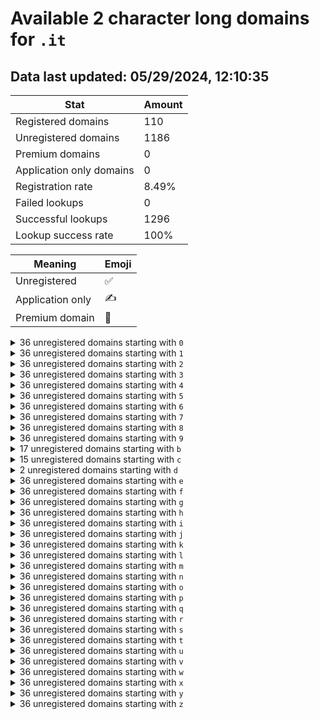 # Available 2 character long domains for `.it`

## Data last updated: 05/29/2024, 12:10:35

|Stat|Amount|
|--|--|
|Registered domains|110|
|Unregistered domains|1186|
|Premium domains|0|
|Application only domains|0|
|Registration rate|8.49%|
|Failed lookups|0|
|Successful lookups|1296|
|Lookup success rate|100%|


|Meaning|Emoji|
|--|--|
|Unregistered|:white_check_mark:|
|Application only|:writing_hand:|
|Premium domain|:gem:|

<details>
<summary>36 unregistered domains starting with <bold><code>0</code></bold></summary>

|Type|Domain|
|--|--|
|:white_check_mark:|`00.it`|
|:white_check_mark:|`01.it`|
|:white_check_mark:|`02.it`|
|:white_check_mark:|`03.it`|
|:white_check_mark:|`04.it`|
|:white_check_mark:|`05.it`|
|:white_check_mark:|`06.it`|
|:white_check_mark:|`07.it`|
|:white_check_mark:|`08.it`|
|:white_check_mark:|`09.it`|
|:white_check_mark:|`0a.it`|
|:white_check_mark:|`0b.it`|
|:white_check_mark:|`0c.it`|
|:white_check_mark:|`0d.it`|
|:white_check_mark:|`0e.it`|
|:white_check_mark:|`0f.it`|
|:white_check_mark:|`0g.it`|
|:white_check_mark:|`0h.it`|
|:white_check_mark:|`0i.it`|
|:white_check_mark:|`0j.it`|
|:white_check_mark:|`0k.it`|
|:white_check_mark:|`0l.it`|
|:white_check_mark:|`0m.it`|
|:white_check_mark:|`0n.it`|
|:white_check_mark:|`0o.it`|
|:white_check_mark:|`0p.it`|
|:white_check_mark:|`0q.it`|
|:white_check_mark:|`0r.it`|
|:white_check_mark:|`0s.it`|
|:white_check_mark:|`0t.it`|
|:white_check_mark:|`0u.it`|
|:white_check_mark:|`0v.it`|
|:white_check_mark:|`0w.it`|
|:white_check_mark:|`0x.it`|
|:white_check_mark:|`0y.it`|
|:white_check_mark:|`0z.it`|
</details>
<details>
<summary>36 unregistered domains starting with <bold><code>1</code></bold></summary>

|Type|Domain|
|--|--|
|:white_check_mark:|`10.it`|
|:white_check_mark:|`11.it`|
|:white_check_mark:|`12.it`|
|:white_check_mark:|`13.it`|
|:white_check_mark:|`14.it`|
|:white_check_mark:|`15.it`|
|:white_check_mark:|`16.it`|
|:white_check_mark:|`17.it`|
|:white_check_mark:|`18.it`|
|:white_check_mark:|`19.it`|
|:white_check_mark:|`1a.it`|
|:white_check_mark:|`1b.it`|
|:white_check_mark:|`1c.it`|
|:white_check_mark:|`1d.it`|
|:white_check_mark:|`1e.it`|
|:white_check_mark:|`1f.it`|
|:white_check_mark:|`1g.it`|
|:white_check_mark:|`1h.it`|
|:white_check_mark:|`1i.it`|
|:white_check_mark:|`1j.it`|
|:white_check_mark:|`1k.it`|
|:white_check_mark:|`1l.it`|
|:white_check_mark:|`1m.it`|
|:white_check_mark:|`1n.it`|
|:white_check_mark:|`1o.it`|
|:white_check_mark:|`1p.it`|
|:white_check_mark:|`1q.it`|
|:white_check_mark:|`1r.it`|
|:white_check_mark:|`1s.it`|
|:white_check_mark:|`1t.it`|
|:white_check_mark:|`1u.it`|
|:white_check_mark:|`1v.it`|
|:white_check_mark:|`1w.it`|
|:white_check_mark:|`1x.it`|
|:white_check_mark:|`1y.it`|
|:white_check_mark:|`1z.it`|
</details>
<details>
<summary>36 unregistered domains starting with <bold><code>2</code></bold></summary>

|Type|Domain|
|--|--|
|:white_check_mark:|`20.it`|
|:white_check_mark:|`21.it`|
|:white_check_mark:|`22.it`|
|:white_check_mark:|`23.it`|
|:white_check_mark:|`24.it`|
|:white_check_mark:|`25.it`|
|:white_check_mark:|`26.it`|
|:white_check_mark:|`27.it`|
|:white_check_mark:|`28.it`|
|:white_check_mark:|`29.it`|
|:white_check_mark:|`2a.it`|
|:white_check_mark:|`2b.it`|
|:white_check_mark:|`2c.it`|
|:white_check_mark:|`2d.it`|
|:white_check_mark:|`2e.it`|
|:white_check_mark:|`2f.it`|
|:white_check_mark:|`2g.it`|
|:white_check_mark:|`2h.it`|
|:white_check_mark:|`2i.it`|
|:white_check_mark:|`2j.it`|
|:white_check_mark:|`2k.it`|
|:white_check_mark:|`2l.it`|
|:white_check_mark:|`2m.it`|
|:white_check_mark:|`2n.it`|
|:white_check_mark:|`2o.it`|
|:white_check_mark:|`2p.it`|
|:white_check_mark:|`2q.it`|
|:white_check_mark:|`2r.it`|
|:white_check_mark:|`2s.it`|
|:white_check_mark:|`2t.it`|
|:white_check_mark:|`2u.it`|
|:white_check_mark:|`2v.it`|
|:white_check_mark:|`2w.it`|
|:white_check_mark:|`2x.it`|
|:white_check_mark:|`2y.it`|
|:white_check_mark:|`2z.it`|
</details>
<details>
<summary>36 unregistered domains starting with <bold><code>3</code></bold></summary>

|Type|Domain|
|--|--|
|:white_check_mark:|`30.it`|
|:white_check_mark:|`31.it`|
|:white_check_mark:|`32.it`|
|:white_check_mark:|`33.it`|
|:white_check_mark:|`34.it`|
|:white_check_mark:|`35.it`|
|:white_check_mark:|`36.it`|
|:white_check_mark:|`37.it`|
|:white_check_mark:|`38.it`|
|:white_check_mark:|`39.it`|
|:white_check_mark:|`3a.it`|
|:white_check_mark:|`3b.it`|
|:white_check_mark:|`3c.it`|
|:white_check_mark:|`3d.it`|
|:white_check_mark:|`3e.it`|
|:white_check_mark:|`3f.it`|
|:white_check_mark:|`3g.it`|
|:white_check_mark:|`3h.it`|
|:white_check_mark:|`3i.it`|
|:white_check_mark:|`3j.it`|
|:white_check_mark:|`3k.it`|
|:white_check_mark:|`3l.it`|
|:white_check_mark:|`3m.it`|
|:white_check_mark:|`3n.it`|
|:white_check_mark:|`3o.it`|
|:white_check_mark:|`3p.it`|
|:white_check_mark:|`3q.it`|
|:white_check_mark:|`3r.it`|
|:white_check_mark:|`3s.it`|
|:white_check_mark:|`3t.it`|
|:white_check_mark:|`3u.it`|
|:white_check_mark:|`3v.it`|
|:white_check_mark:|`3w.it`|
|:white_check_mark:|`3x.it`|
|:white_check_mark:|`3y.it`|
|:white_check_mark:|`3z.it`|
</details>
<details>
<summary>36 unregistered domains starting with <bold><code>4</code></bold></summary>

|Type|Domain|
|--|--|
|:white_check_mark:|`40.it`|
|:white_check_mark:|`41.it`|
|:white_check_mark:|`42.it`|
|:white_check_mark:|`43.it`|
|:white_check_mark:|`44.it`|
|:white_check_mark:|`45.it`|
|:white_check_mark:|`46.it`|
|:white_check_mark:|`47.it`|
|:white_check_mark:|`48.it`|
|:white_check_mark:|`49.it`|
|:white_check_mark:|`4a.it`|
|:white_check_mark:|`4b.it`|
|:white_check_mark:|`4c.it`|
|:white_check_mark:|`4d.it`|
|:white_check_mark:|`4e.it`|
|:white_check_mark:|`4f.it`|
|:white_check_mark:|`4g.it`|
|:white_check_mark:|`4h.it`|
|:white_check_mark:|`4i.it`|
|:white_check_mark:|`4j.it`|
|:white_check_mark:|`4k.it`|
|:white_check_mark:|`4l.it`|
|:white_check_mark:|`4m.it`|
|:white_check_mark:|`4n.it`|
|:white_check_mark:|`4o.it`|
|:white_check_mark:|`4p.it`|
|:white_check_mark:|`4q.it`|
|:white_check_mark:|`4r.it`|
|:white_check_mark:|`4s.it`|
|:white_check_mark:|`4t.it`|
|:white_check_mark:|`4u.it`|
|:white_check_mark:|`4v.it`|
|:white_check_mark:|`4w.it`|
|:white_check_mark:|`4x.it`|
|:white_check_mark:|`4y.it`|
|:white_check_mark:|`4z.it`|
</details>
<details>
<summary>36 unregistered domains starting with <bold><code>5</code></bold></summary>

|Type|Domain|
|--|--|
|:white_check_mark:|`50.it`|
|:white_check_mark:|`51.it`|
|:white_check_mark:|`52.it`|
|:white_check_mark:|`53.it`|
|:white_check_mark:|`54.it`|
|:white_check_mark:|`55.it`|
|:white_check_mark:|`56.it`|
|:white_check_mark:|`57.it`|
|:white_check_mark:|`58.it`|
|:white_check_mark:|`59.it`|
|:white_check_mark:|`5a.it`|
|:white_check_mark:|`5b.it`|
|:white_check_mark:|`5c.it`|
|:white_check_mark:|`5d.it`|
|:white_check_mark:|`5e.it`|
|:white_check_mark:|`5f.it`|
|:white_check_mark:|`5g.it`|
|:white_check_mark:|`5h.it`|
|:white_check_mark:|`5i.it`|
|:white_check_mark:|`5j.it`|
|:white_check_mark:|`5k.it`|
|:white_check_mark:|`5l.it`|
|:white_check_mark:|`5m.it`|
|:white_check_mark:|`5n.it`|
|:white_check_mark:|`5o.it`|
|:white_check_mark:|`5p.it`|
|:white_check_mark:|`5q.it`|
|:white_check_mark:|`5r.it`|
|:white_check_mark:|`5s.it`|
|:white_check_mark:|`5t.it`|
|:white_check_mark:|`5u.it`|
|:white_check_mark:|`5v.it`|
|:white_check_mark:|`5w.it`|
|:white_check_mark:|`5x.it`|
|:white_check_mark:|`5y.it`|
|:white_check_mark:|`5z.it`|
</details>
<details>
<summary>36 unregistered domains starting with <bold><code>6</code></bold></summary>

|Type|Domain|
|--|--|
|:white_check_mark:|`60.it`|
|:white_check_mark:|`61.it`|
|:white_check_mark:|`62.it`|
|:white_check_mark:|`63.it`|
|:white_check_mark:|`64.it`|
|:white_check_mark:|`65.it`|
|:white_check_mark:|`66.it`|
|:white_check_mark:|`67.it`|
|:white_check_mark:|`68.it`|
|:white_check_mark:|`69.it`|
|:white_check_mark:|`6a.it`|
|:white_check_mark:|`6b.it`|
|:white_check_mark:|`6c.it`|
|:white_check_mark:|`6d.it`|
|:white_check_mark:|`6e.it`|
|:white_check_mark:|`6f.it`|
|:white_check_mark:|`6g.it`|
|:white_check_mark:|`6h.it`|
|:white_check_mark:|`6i.it`|
|:white_check_mark:|`6j.it`|
|:white_check_mark:|`6k.it`|
|:white_check_mark:|`6l.it`|
|:white_check_mark:|`6m.it`|
|:white_check_mark:|`6n.it`|
|:white_check_mark:|`6o.it`|
|:white_check_mark:|`6p.it`|
|:white_check_mark:|`6q.it`|
|:white_check_mark:|`6r.it`|
|:white_check_mark:|`6s.it`|
|:white_check_mark:|`6t.it`|
|:white_check_mark:|`6u.it`|
|:white_check_mark:|`6v.it`|
|:white_check_mark:|`6w.it`|
|:white_check_mark:|`6x.it`|
|:white_check_mark:|`6y.it`|
|:white_check_mark:|`6z.it`|
</details>
<details>
<summary>36 unregistered domains starting with <bold><code>7</code></bold></summary>

|Type|Domain|
|--|--|
|:white_check_mark:|`70.it`|
|:white_check_mark:|`71.it`|
|:white_check_mark:|`72.it`|
|:white_check_mark:|`73.it`|
|:white_check_mark:|`74.it`|
|:white_check_mark:|`75.it`|
|:white_check_mark:|`76.it`|
|:white_check_mark:|`77.it`|
|:white_check_mark:|`78.it`|
|:white_check_mark:|`79.it`|
|:white_check_mark:|`7a.it`|
|:white_check_mark:|`7b.it`|
|:white_check_mark:|`7c.it`|
|:white_check_mark:|`7d.it`|
|:white_check_mark:|`7e.it`|
|:white_check_mark:|`7f.it`|
|:white_check_mark:|`7g.it`|
|:white_check_mark:|`7h.it`|
|:white_check_mark:|`7i.it`|
|:white_check_mark:|`7j.it`|
|:white_check_mark:|`7k.it`|
|:white_check_mark:|`7l.it`|
|:white_check_mark:|`7m.it`|
|:white_check_mark:|`7n.it`|
|:white_check_mark:|`7o.it`|
|:white_check_mark:|`7p.it`|
|:white_check_mark:|`7q.it`|
|:white_check_mark:|`7r.it`|
|:white_check_mark:|`7s.it`|
|:white_check_mark:|`7t.it`|
|:white_check_mark:|`7u.it`|
|:white_check_mark:|`7v.it`|
|:white_check_mark:|`7w.it`|
|:white_check_mark:|`7x.it`|
|:white_check_mark:|`7y.it`|
|:white_check_mark:|`7z.it`|
</details>
<details>
<summary>36 unregistered domains starting with <bold><code>8</code></bold></summary>

|Type|Domain|
|--|--|
|:white_check_mark:|`80.it`|
|:white_check_mark:|`81.it`|
|:white_check_mark:|`82.it`|
|:white_check_mark:|`83.it`|
|:white_check_mark:|`84.it`|
|:white_check_mark:|`85.it`|
|:white_check_mark:|`86.it`|
|:white_check_mark:|`87.it`|
|:white_check_mark:|`88.it`|
|:white_check_mark:|`89.it`|
|:white_check_mark:|`8a.it`|
|:white_check_mark:|`8b.it`|
|:white_check_mark:|`8c.it`|
|:white_check_mark:|`8d.it`|
|:white_check_mark:|`8e.it`|
|:white_check_mark:|`8f.it`|
|:white_check_mark:|`8g.it`|
|:white_check_mark:|`8h.it`|
|:white_check_mark:|`8i.it`|
|:white_check_mark:|`8j.it`|
|:white_check_mark:|`8k.it`|
|:white_check_mark:|`8l.it`|
|:white_check_mark:|`8m.it`|
|:white_check_mark:|`8n.it`|
|:white_check_mark:|`8o.it`|
|:white_check_mark:|`8p.it`|
|:white_check_mark:|`8q.it`|
|:white_check_mark:|`8r.it`|
|:white_check_mark:|`8s.it`|
|:white_check_mark:|`8t.it`|
|:white_check_mark:|`8u.it`|
|:white_check_mark:|`8v.it`|
|:white_check_mark:|`8w.it`|
|:white_check_mark:|`8x.it`|
|:white_check_mark:|`8y.it`|
|:white_check_mark:|`8z.it`|
</details>
<details>
<summary>36 unregistered domains starting with <bold><code>9</code></bold></summary>

|Type|Domain|
|--|--|
|:white_check_mark:|`90.it`|
|:white_check_mark:|`91.it`|
|:white_check_mark:|`92.it`|
|:white_check_mark:|`93.it`|
|:white_check_mark:|`94.it`|
|:white_check_mark:|`95.it`|
|:white_check_mark:|`96.it`|
|:white_check_mark:|`97.it`|
|:white_check_mark:|`98.it`|
|:white_check_mark:|`99.it`|
|:white_check_mark:|`9a.it`|
|:white_check_mark:|`9b.it`|
|:white_check_mark:|`9c.it`|
|:white_check_mark:|`9d.it`|
|:white_check_mark:|`9e.it`|
|:white_check_mark:|`9f.it`|
|:white_check_mark:|`9g.it`|
|:white_check_mark:|`9h.it`|
|:white_check_mark:|`9i.it`|
|:white_check_mark:|`9j.it`|
|:white_check_mark:|`9k.it`|
|:white_check_mark:|`9l.it`|
|:white_check_mark:|`9m.it`|
|:white_check_mark:|`9n.it`|
|:white_check_mark:|`9o.it`|
|:white_check_mark:|`9p.it`|
|:white_check_mark:|`9q.it`|
|:white_check_mark:|`9r.it`|
|:white_check_mark:|`9s.it`|
|:white_check_mark:|`9t.it`|
|:white_check_mark:|`9u.it`|
|:white_check_mark:|`9v.it`|
|:white_check_mark:|`9w.it`|
|:white_check_mark:|`9x.it`|
|:white_check_mark:|`9y.it`|
|:white_check_mark:|`9z.it`|
</details>
<details>
<summary>17 unregistered domains starting with <bold><code>b</code></bold></summary>

|Type|Domain|
|--|--|
|:white_check_mark:|`b0.it`|
|:white_check_mark:|`b1.it`|
|:white_check_mark:|`b2.it`|
|:white_check_mark:|`b3.it`|
|:white_check_mark:|`b4.it`|
|:white_check_mark:|`b5.it`|
|:white_check_mark:|`b6.it`|
|:white_check_mark:|`b7.it`|
|:white_check_mark:|`b8.it`|
|:white_check_mark:|`b9.it`|
|:white_check_mark:|`bt.it`|
|:white_check_mark:|`bu.it`|
|:white_check_mark:|`bv.it`|
|:white_check_mark:|`bw.it`|
|:white_check_mark:|`bx.it`|
|:white_check_mark:|`by.it`|
|:white_check_mark:|`bz.it`|
</details>
<details>
<summary>15 unregistered domains starting with <bold><code>c</code></bold></summary>

|Type|Domain|
|--|--|
|:white_check_mark:|`ca.it`|
|:white_check_mark:|`cb.it`|
|:white_check_mark:|`cc.it`|
|:white_check_mark:|`cd.it`|
|:white_check_mark:|`ce.it`|
|:white_check_mark:|`cf.it`|
|:white_check_mark:|`cg.it`|
|:white_check_mark:|`ch.it`|
|:white_check_mark:|`ci.it`|
|:white_check_mark:|`cj.it`|
|:white_check_mark:|`ck.it`|
|:white_check_mark:|`cl.it`|
|:white_check_mark:|`cm.it`|
|:white_check_mark:|`cn.it`|
|:white_check_mark:|`co.it`|
</details>
<details>
<summary>2 unregistered domains starting with <bold><code>d</code></bold></summary>

|Type|Domain|
|--|--|
|:white_check_mark:|`d8.it`|
|:white_check_mark:|`d9.it`|
</details>
<details>
<summary>36 unregistered domains starting with <bold><code>e</code></bold></summary>

|Type|Domain|
|--|--|
|:white_check_mark:|`e0.it`|
|:white_check_mark:|`e1.it`|
|:white_check_mark:|`e2.it`|
|:white_check_mark:|`e3.it`|
|:white_check_mark:|`e4.it`|
|:white_check_mark:|`e5.it`|
|:white_check_mark:|`e6.it`|
|:white_check_mark:|`e7.it`|
|:white_check_mark:|`e8.it`|
|:white_check_mark:|`e9.it`|
|:white_check_mark:|`ea.it`|
|:white_check_mark:|`eb.it`|
|:white_check_mark:|`ec.it`|
|:white_check_mark:|`ed.it`|
|:white_check_mark:|`ee.it`|
|:white_check_mark:|`ef.it`|
|:white_check_mark:|`eg.it`|
|:white_check_mark:|`eh.it`|
|:white_check_mark:|`ei.it`|
|:white_check_mark:|`ej.it`|
|:white_check_mark:|`ek.it`|
|:white_check_mark:|`el.it`|
|:white_check_mark:|`em.it`|
|:white_check_mark:|`en.it`|
|:white_check_mark:|`eo.it`|
|:white_check_mark:|`ep.it`|
|:white_check_mark:|`eq.it`|
|:white_check_mark:|`er.it`|
|:white_check_mark:|`es.it`|
|:white_check_mark:|`et.it`|
|:white_check_mark:|`eu.it`|
|:white_check_mark:|`ev.it`|
|:white_check_mark:|`ew.it`|
|:white_check_mark:|`ex.it`|
|:white_check_mark:|`ey.it`|
|:white_check_mark:|`ez.it`|
</details>
<details>
<summary>36 unregistered domains starting with <bold><code>f</code></bold></summary>

|Type|Domain|
|--|--|
|:white_check_mark:|`f0.it`|
|:white_check_mark:|`f1.it`|
|:white_check_mark:|`f2.it`|
|:white_check_mark:|`f3.it`|
|:white_check_mark:|`f4.it`|
|:white_check_mark:|`f5.it`|
|:white_check_mark:|`f6.it`|
|:white_check_mark:|`f7.it`|
|:white_check_mark:|`f8.it`|
|:white_check_mark:|`f9.it`|
|:white_check_mark:|`fa.it`|
|:white_check_mark:|`fb.it`|
|:white_check_mark:|`fc.it`|
|:white_check_mark:|`fd.it`|
|:white_check_mark:|`fe.it`|
|:white_check_mark:|`ff.it`|
|:white_check_mark:|`fg.it`|
|:white_check_mark:|`fh.it`|
|:white_check_mark:|`fi.it`|
|:white_check_mark:|`fj.it`|
|:white_check_mark:|`fk.it`|
|:white_check_mark:|`fl.it`|
|:white_check_mark:|`fm.it`|
|:white_check_mark:|`fn.it`|
|:white_check_mark:|`fo.it`|
|:white_check_mark:|`fp.it`|
|:white_check_mark:|`fq.it`|
|:white_check_mark:|`fr.it`|
|:white_check_mark:|`fs.it`|
|:white_check_mark:|`ft.it`|
|:white_check_mark:|`fu.it`|
|:white_check_mark:|`fv.it`|
|:white_check_mark:|`fw.it`|
|:white_check_mark:|`fx.it`|
|:white_check_mark:|`fy.it`|
|:white_check_mark:|`fz.it`|
</details>
<details>
<summary>36 unregistered domains starting with <bold><code>g</code></bold></summary>

|Type|Domain|
|--|--|
|:white_check_mark:|`g0.it`|
|:white_check_mark:|`g1.it`|
|:white_check_mark:|`g2.it`|
|:white_check_mark:|`g3.it`|
|:white_check_mark:|`g4.it`|
|:white_check_mark:|`g5.it`|
|:white_check_mark:|`g6.it`|
|:white_check_mark:|`g7.it`|
|:white_check_mark:|`g8.it`|
|:white_check_mark:|`g9.it`|
|:white_check_mark:|`ga.it`|
|:white_check_mark:|`gb.it`|
|:white_check_mark:|`gc.it`|
|:white_check_mark:|`gd.it`|
|:white_check_mark:|`ge.it`|
|:white_check_mark:|`gf.it`|
|:white_check_mark:|`gg.it`|
|:white_check_mark:|`gh.it`|
|:white_check_mark:|`gi.it`|
|:white_check_mark:|`gj.it`|
|:white_check_mark:|`gk.it`|
|:white_check_mark:|`gl.it`|
|:white_check_mark:|`gm.it`|
|:white_check_mark:|`gn.it`|
|:white_check_mark:|`go.it`|
|:white_check_mark:|`gp.it`|
|:white_check_mark:|`gq.it`|
|:white_check_mark:|`gr.it`|
|:white_check_mark:|`gs.it`|
|:white_check_mark:|`gt.it`|
|:white_check_mark:|`gu.it`|
|:white_check_mark:|`gv.it`|
|:white_check_mark:|`gw.it`|
|:white_check_mark:|`gx.it`|
|:white_check_mark:|`gy.it`|
|:white_check_mark:|`gz.it`|
</details>
<details>
<summary>36 unregistered domains starting with <bold><code>h</code></bold></summary>

|Type|Domain|
|--|--|
|:white_check_mark:|`h0.it`|
|:white_check_mark:|`h1.it`|
|:white_check_mark:|`h2.it`|
|:white_check_mark:|`h3.it`|
|:white_check_mark:|`h4.it`|
|:white_check_mark:|`h5.it`|
|:white_check_mark:|`h6.it`|
|:white_check_mark:|`h7.it`|
|:white_check_mark:|`h8.it`|
|:white_check_mark:|`h9.it`|
|:white_check_mark:|`ha.it`|
|:white_check_mark:|`hb.it`|
|:white_check_mark:|`hc.it`|
|:white_check_mark:|`hd.it`|
|:white_check_mark:|`he.it`|
|:white_check_mark:|`hf.it`|
|:white_check_mark:|`hg.it`|
|:white_check_mark:|`hh.it`|
|:white_check_mark:|`hi.it`|
|:white_check_mark:|`hj.it`|
|:white_check_mark:|`hk.it`|
|:white_check_mark:|`hl.it`|
|:white_check_mark:|`hm.it`|
|:white_check_mark:|`hn.it`|
|:white_check_mark:|`ho.it`|
|:white_check_mark:|`hp.it`|
|:white_check_mark:|`hq.it`|
|:white_check_mark:|`hr.it`|
|:white_check_mark:|`hs.it`|
|:white_check_mark:|`ht.it`|
|:white_check_mark:|`hu.it`|
|:white_check_mark:|`hv.it`|
|:white_check_mark:|`hw.it`|
|:white_check_mark:|`hx.it`|
|:white_check_mark:|`hy.it`|
|:white_check_mark:|`hz.it`|
</details>
<details>
<summary>36 unregistered domains starting with <bold><code>i</code></bold></summary>

|Type|Domain|
|--|--|
|:white_check_mark:|`i0.it`|
|:white_check_mark:|`i1.it`|
|:white_check_mark:|`i2.it`|
|:white_check_mark:|`i3.it`|
|:white_check_mark:|`i4.it`|
|:white_check_mark:|`i5.it`|
|:white_check_mark:|`i6.it`|
|:white_check_mark:|`i7.it`|
|:white_check_mark:|`i8.it`|
|:white_check_mark:|`i9.it`|
|:white_check_mark:|`ia.it`|
|:white_check_mark:|`ib.it`|
|:white_check_mark:|`ic.it`|
|:white_check_mark:|`id.it`|
|:white_check_mark:|`ie.it`|
|:white_check_mark:|`if.it`|
|:white_check_mark:|`ig.it`|
|:white_check_mark:|`ih.it`|
|:white_check_mark:|`ii.it`|
|:white_check_mark:|`ij.it`|
|:white_check_mark:|`ik.it`|
|:white_check_mark:|`il.it`|
|:white_check_mark:|`im.it`|
|:white_check_mark:|`in.it`|
|:white_check_mark:|`io.it`|
|:white_check_mark:|`ip.it`|
|:white_check_mark:|`iq.it`|
|:white_check_mark:|`ir.it`|
|:white_check_mark:|`is.it`|
|:white_check_mark:|`it.it`|
|:white_check_mark:|`iu.it`|
|:white_check_mark:|`iv.it`|
|:white_check_mark:|`iw.it`|
|:white_check_mark:|`ix.it`|
|:white_check_mark:|`iy.it`|
|:white_check_mark:|`iz.it`|
</details>
<details>
<summary>36 unregistered domains starting with <bold><code>j</code></bold></summary>

|Type|Domain|
|--|--|
|:white_check_mark:|`j0.it`|
|:white_check_mark:|`j1.it`|
|:white_check_mark:|`j2.it`|
|:white_check_mark:|`j3.it`|
|:white_check_mark:|`j4.it`|
|:white_check_mark:|`j5.it`|
|:white_check_mark:|`j6.it`|
|:white_check_mark:|`j7.it`|
|:white_check_mark:|`j8.it`|
|:white_check_mark:|`j9.it`|
|:white_check_mark:|`ja.it`|
|:white_check_mark:|`jb.it`|
|:white_check_mark:|`jc.it`|
|:white_check_mark:|`jd.it`|
|:white_check_mark:|`je.it`|
|:white_check_mark:|`jf.it`|
|:white_check_mark:|`jg.it`|
|:white_check_mark:|`jh.it`|
|:white_check_mark:|`ji.it`|
|:white_check_mark:|`jj.it`|
|:white_check_mark:|`jk.it`|
|:white_check_mark:|`jl.it`|
|:white_check_mark:|`jm.it`|
|:white_check_mark:|`jn.it`|
|:white_check_mark:|`jo.it`|
|:white_check_mark:|`jp.it`|
|:white_check_mark:|`jq.it`|
|:white_check_mark:|`jr.it`|
|:white_check_mark:|`js.it`|
|:white_check_mark:|`jt.it`|
|:white_check_mark:|`ju.it`|
|:white_check_mark:|`jv.it`|
|:white_check_mark:|`jw.it`|
|:white_check_mark:|`jx.it`|
|:white_check_mark:|`jy.it`|
|:white_check_mark:|`jz.it`|
</details>
<details>
<summary>36 unregistered domains starting with <bold><code>k</code></bold></summary>

|Type|Domain|
|--|--|
|:white_check_mark:|`k0.it`|
|:white_check_mark:|`k1.it`|
|:white_check_mark:|`k2.it`|
|:white_check_mark:|`k3.it`|
|:white_check_mark:|`k4.it`|
|:white_check_mark:|`k5.it`|
|:white_check_mark:|`k6.it`|
|:white_check_mark:|`k7.it`|
|:white_check_mark:|`k8.it`|
|:white_check_mark:|`k9.it`|
|:white_check_mark:|`ka.it`|
|:white_check_mark:|`kb.it`|
|:white_check_mark:|`kc.it`|
|:white_check_mark:|`kd.it`|
|:white_check_mark:|`ke.it`|
|:white_check_mark:|`kf.it`|
|:white_check_mark:|`kg.it`|
|:white_check_mark:|`kh.it`|
|:white_check_mark:|`ki.it`|
|:white_check_mark:|`kj.it`|
|:white_check_mark:|`kk.it`|
|:white_check_mark:|`kl.it`|
|:white_check_mark:|`km.it`|
|:white_check_mark:|`kn.it`|
|:white_check_mark:|`ko.it`|
|:white_check_mark:|`kp.it`|
|:white_check_mark:|`kq.it`|
|:white_check_mark:|`kr.it`|
|:white_check_mark:|`ks.it`|
|:white_check_mark:|`kt.it`|
|:white_check_mark:|`ku.it`|
|:white_check_mark:|`kv.it`|
|:white_check_mark:|`kw.it`|
|:white_check_mark:|`kx.it`|
|:white_check_mark:|`ky.it`|
|:white_check_mark:|`kz.it`|
</details>
<details>
<summary>36 unregistered domains starting with <bold><code>l</code></bold></summary>

|Type|Domain|
|--|--|
|:white_check_mark:|`l0.it`|
|:white_check_mark:|`l1.it`|
|:white_check_mark:|`l2.it`|
|:white_check_mark:|`l3.it`|
|:white_check_mark:|`l4.it`|
|:white_check_mark:|`l5.it`|
|:white_check_mark:|`l6.it`|
|:white_check_mark:|`l7.it`|
|:white_check_mark:|`l8.it`|
|:white_check_mark:|`l9.it`|
|:white_check_mark:|`la.it`|
|:white_check_mark:|`lb.it`|
|:white_check_mark:|`lc.it`|
|:white_check_mark:|`ld.it`|
|:white_check_mark:|`le.it`|
|:white_check_mark:|`lf.it`|
|:white_check_mark:|`lg.it`|
|:white_check_mark:|`lh.it`|
|:white_check_mark:|`li.it`|
|:white_check_mark:|`lj.it`|
|:white_check_mark:|`lk.it`|
|:white_check_mark:|`ll.it`|
|:white_check_mark:|`lm.it`|
|:white_check_mark:|`ln.it`|
|:white_check_mark:|`lo.it`|
|:white_check_mark:|`lp.it`|
|:white_check_mark:|`lq.it`|
|:white_check_mark:|`lr.it`|
|:white_check_mark:|`ls.it`|
|:white_check_mark:|`lt.it`|
|:white_check_mark:|`lu.it`|
|:white_check_mark:|`lv.it`|
|:white_check_mark:|`lw.it`|
|:white_check_mark:|`lx.it`|
|:white_check_mark:|`ly.it`|
|:white_check_mark:|`lz.it`|
</details>
<details>
<summary>36 unregistered domains starting with <bold><code>m</code></bold></summary>

|Type|Domain|
|--|--|
|:white_check_mark:|`m0.it`|
|:white_check_mark:|`m1.it`|
|:white_check_mark:|`m2.it`|
|:white_check_mark:|`m3.it`|
|:white_check_mark:|`m4.it`|
|:white_check_mark:|`m5.it`|
|:white_check_mark:|`m6.it`|
|:white_check_mark:|`m7.it`|
|:white_check_mark:|`m8.it`|
|:white_check_mark:|`m9.it`|
|:white_check_mark:|`ma.it`|
|:white_check_mark:|`mb.it`|
|:white_check_mark:|`mc.it`|
|:white_check_mark:|`md.it`|
|:white_check_mark:|`me.it`|
|:white_check_mark:|`mf.it`|
|:white_check_mark:|`mg.it`|
|:white_check_mark:|`mh.it`|
|:white_check_mark:|`mi.it`|
|:white_check_mark:|`mj.it`|
|:white_check_mark:|`mk.it`|
|:white_check_mark:|`ml.it`|
|:white_check_mark:|`mm.it`|
|:white_check_mark:|`mn.it`|
|:white_check_mark:|`mo.it`|
|:white_check_mark:|`mp.it`|
|:white_check_mark:|`mq.it`|
|:white_check_mark:|`mr.it`|
|:white_check_mark:|`ms.it`|
|:white_check_mark:|`mt.it`|
|:white_check_mark:|`mu.it`|
|:white_check_mark:|`mv.it`|
|:white_check_mark:|`mw.it`|
|:white_check_mark:|`mx.it`|
|:white_check_mark:|`my.it`|
|:white_check_mark:|`mz.it`|
</details>
<details>
<summary>36 unregistered domains starting with <bold><code>n</code></bold></summary>

|Type|Domain|
|--|--|
|:white_check_mark:|`n0.it`|
|:white_check_mark:|`n1.it`|
|:white_check_mark:|`n2.it`|
|:white_check_mark:|`n3.it`|
|:white_check_mark:|`n4.it`|
|:white_check_mark:|`n5.it`|
|:white_check_mark:|`n6.it`|
|:white_check_mark:|`n7.it`|
|:white_check_mark:|`n8.it`|
|:white_check_mark:|`n9.it`|
|:white_check_mark:|`na.it`|
|:white_check_mark:|`nb.it`|
|:white_check_mark:|`nc.it`|
|:white_check_mark:|`nd.it`|
|:white_check_mark:|`ne.it`|
|:white_check_mark:|`nf.it`|
|:white_check_mark:|`ng.it`|
|:white_check_mark:|`nh.it`|
|:white_check_mark:|`ni.it`|
|:white_check_mark:|`nj.it`|
|:white_check_mark:|`nk.it`|
|:white_check_mark:|`nl.it`|
|:white_check_mark:|`nm.it`|
|:white_check_mark:|`nn.it`|
|:white_check_mark:|`no.it`|
|:white_check_mark:|`np.it`|
|:white_check_mark:|`nq.it`|
|:white_check_mark:|`nr.it`|
|:white_check_mark:|`ns.it`|
|:white_check_mark:|`nt.it`|
|:white_check_mark:|`nu.it`|
|:white_check_mark:|`nv.it`|
|:white_check_mark:|`nw.it`|
|:white_check_mark:|`nx.it`|
|:white_check_mark:|`ny.it`|
|:white_check_mark:|`nz.it`|
</details>
<details>
<summary>36 unregistered domains starting with <bold><code>o</code></bold></summary>

|Type|Domain|
|--|--|
|:white_check_mark:|`o0.it`|
|:white_check_mark:|`o1.it`|
|:white_check_mark:|`o2.it`|
|:white_check_mark:|`o3.it`|
|:white_check_mark:|`o4.it`|
|:white_check_mark:|`o5.it`|
|:white_check_mark:|`o6.it`|
|:white_check_mark:|`o7.it`|
|:white_check_mark:|`o8.it`|
|:white_check_mark:|`o9.it`|
|:white_check_mark:|`oa.it`|
|:white_check_mark:|`ob.it`|
|:white_check_mark:|`oc.it`|
|:white_check_mark:|`od.it`|
|:white_check_mark:|`oe.it`|
|:white_check_mark:|`of.it`|
|:white_check_mark:|`og.it`|
|:white_check_mark:|`oh.it`|
|:white_check_mark:|`oi.it`|
|:white_check_mark:|`oj.it`|
|:white_check_mark:|`ok.it`|
|:white_check_mark:|`ol.it`|
|:white_check_mark:|`om.it`|
|:white_check_mark:|`on.it`|
|:white_check_mark:|`oo.it`|
|:white_check_mark:|`op.it`|
|:white_check_mark:|`oq.it`|
|:white_check_mark:|`or.it`|
|:white_check_mark:|`os.it`|
|:white_check_mark:|`ot.it`|
|:white_check_mark:|`ou.it`|
|:white_check_mark:|`ov.it`|
|:white_check_mark:|`ow.it`|
|:white_check_mark:|`ox.it`|
|:white_check_mark:|`oy.it`|
|:white_check_mark:|`oz.it`|
</details>
<details>
<summary>36 unregistered domains starting with <bold><code>p</code></bold></summary>

|Type|Domain|
|--|--|
|:white_check_mark:|`p0.it`|
|:white_check_mark:|`p1.it`|
|:white_check_mark:|`p2.it`|
|:white_check_mark:|`p3.it`|
|:white_check_mark:|`p4.it`|
|:white_check_mark:|`p5.it`|
|:white_check_mark:|`p6.it`|
|:white_check_mark:|`p7.it`|
|:white_check_mark:|`p8.it`|
|:white_check_mark:|`p9.it`|
|:white_check_mark:|`pa.it`|
|:white_check_mark:|`pb.it`|
|:white_check_mark:|`pc.it`|
|:white_check_mark:|`pd.it`|
|:white_check_mark:|`pe.it`|
|:white_check_mark:|`pf.it`|
|:white_check_mark:|`pg.it`|
|:white_check_mark:|`ph.it`|
|:white_check_mark:|`pi.it`|
|:white_check_mark:|`pj.it`|
|:white_check_mark:|`pk.it`|
|:white_check_mark:|`pl.it`|
|:white_check_mark:|`pm.it`|
|:white_check_mark:|`pn.it`|
|:white_check_mark:|`po.it`|
|:white_check_mark:|`pp.it`|
|:white_check_mark:|`pq.it`|
|:white_check_mark:|`pr.it`|
|:white_check_mark:|`ps.it`|
|:white_check_mark:|`pt.it`|
|:white_check_mark:|`pu.it`|
|:white_check_mark:|`pv.it`|
|:white_check_mark:|`pw.it`|
|:white_check_mark:|`px.it`|
|:white_check_mark:|`py.it`|
|:white_check_mark:|`pz.it`|
</details>
<details>
<summary>36 unregistered domains starting with <bold><code>q</code></bold></summary>

|Type|Domain|
|--|--|
|:white_check_mark:|`q0.it`|
|:white_check_mark:|`q1.it`|
|:white_check_mark:|`q2.it`|
|:white_check_mark:|`q3.it`|
|:white_check_mark:|`q4.it`|
|:white_check_mark:|`q5.it`|
|:white_check_mark:|`q6.it`|
|:white_check_mark:|`q7.it`|
|:white_check_mark:|`q8.it`|
|:white_check_mark:|`q9.it`|
|:white_check_mark:|`qa.it`|
|:white_check_mark:|`qb.it`|
|:white_check_mark:|`qc.it`|
|:white_check_mark:|`qd.it`|
|:white_check_mark:|`qe.it`|
|:white_check_mark:|`qf.it`|
|:white_check_mark:|`qg.it`|
|:white_check_mark:|`qh.it`|
|:white_check_mark:|`qi.it`|
|:white_check_mark:|`qj.it`|
|:white_check_mark:|`qk.it`|
|:white_check_mark:|`ql.it`|
|:white_check_mark:|`qm.it`|
|:white_check_mark:|`qn.it`|
|:white_check_mark:|`qo.it`|
|:white_check_mark:|`qp.it`|
|:white_check_mark:|`qq.it`|
|:white_check_mark:|`qr.it`|
|:white_check_mark:|`qs.it`|
|:white_check_mark:|`qt.it`|
|:white_check_mark:|`qu.it`|
|:white_check_mark:|`qv.it`|
|:white_check_mark:|`qw.it`|
|:white_check_mark:|`qx.it`|
|:white_check_mark:|`qy.it`|
|:white_check_mark:|`qz.it`|
</details>
<details>
<summary>36 unregistered domains starting with <bold><code>r</code></bold></summary>

|Type|Domain|
|--|--|
|:white_check_mark:|`r0.it`|
|:white_check_mark:|`r1.it`|
|:white_check_mark:|`r2.it`|
|:white_check_mark:|`r3.it`|
|:white_check_mark:|`r4.it`|
|:white_check_mark:|`r5.it`|
|:white_check_mark:|`r6.it`|
|:white_check_mark:|`r7.it`|
|:white_check_mark:|`r8.it`|
|:white_check_mark:|`r9.it`|
|:white_check_mark:|`ra.it`|
|:white_check_mark:|`rb.it`|
|:white_check_mark:|`rc.it`|
|:white_check_mark:|`rd.it`|
|:white_check_mark:|`re.it`|
|:white_check_mark:|`rf.it`|
|:white_check_mark:|`rg.it`|
|:white_check_mark:|`rh.it`|
|:white_check_mark:|`ri.it`|
|:white_check_mark:|`rj.it`|
|:white_check_mark:|`rk.it`|
|:white_check_mark:|`rl.it`|
|:white_check_mark:|`rm.it`|
|:white_check_mark:|`rn.it`|
|:white_check_mark:|`ro.it`|
|:white_check_mark:|`rp.it`|
|:white_check_mark:|`rq.it`|
|:white_check_mark:|`rr.it`|
|:white_check_mark:|`rs.it`|
|:white_check_mark:|`rt.it`|
|:white_check_mark:|`ru.it`|
|:white_check_mark:|`rv.it`|
|:white_check_mark:|`rw.it`|
|:white_check_mark:|`rx.it`|
|:white_check_mark:|`ry.it`|
|:white_check_mark:|`rz.it`|
</details>
<details>
<summary>36 unregistered domains starting with <bold><code>s</code></bold></summary>

|Type|Domain|
|--|--|
|:white_check_mark:|`s0.it`|
|:white_check_mark:|`s1.it`|
|:white_check_mark:|`s2.it`|
|:white_check_mark:|`s3.it`|
|:white_check_mark:|`s4.it`|
|:white_check_mark:|`s5.it`|
|:white_check_mark:|`s6.it`|
|:white_check_mark:|`s7.it`|
|:white_check_mark:|`s8.it`|
|:white_check_mark:|`s9.it`|
|:white_check_mark:|`sa.it`|
|:white_check_mark:|`sb.it`|
|:white_check_mark:|`sc.it`|
|:white_check_mark:|`sd.it`|
|:white_check_mark:|`se.it`|
|:white_check_mark:|`sf.it`|
|:white_check_mark:|`sg.it`|
|:white_check_mark:|`sh.it`|
|:white_check_mark:|`si.it`|
|:white_check_mark:|`sj.it`|
|:white_check_mark:|`sk.it`|
|:white_check_mark:|`sl.it`|
|:white_check_mark:|`sm.it`|
|:white_check_mark:|`sn.it`|
|:white_check_mark:|`so.it`|
|:white_check_mark:|`sp.it`|
|:white_check_mark:|`sq.it`|
|:white_check_mark:|`sr.it`|
|:white_check_mark:|`ss.it`|
|:white_check_mark:|`st.it`|
|:white_check_mark:|`su.it`|
|:white_check_mark:|`sv.it`|
|:white_check_mark:|`sw.it`|
|:white_check_mark:|`sx.it`|
|:white_check_mark:|`sy.it`|
|:white_check_mark:|`sz.it`|
</details>
<details>
<summary>36 unregistered domains starting with <bold><code>t</code></bold></summary>

|Type|Domain|
|--|--|
|:white_check_mark:|`t0.it`|
|:white_check_mark:|`t1.it`|
|:white_check_mark:|`t2.it`|
|:white_check_mark:|`t3.it`|
|:white_check_mark:|`t4.it`|
|:white_check_mark:|`t5.it`|
|:white_check_mark:|`t6.it`|
|:white_check_mark:|`t7.it`|
|:white_check_mark:|`t8.it`|
|:white_check_mark:|`t9.it`|
|:white_check_mark:|`ta.it`|
|:white_check_mark:|`tb.it`|
|:white_check_mark:|`tc.it`|
|:white_check_mark:|`td.it`|
|:white_check_mark:|`te.it`|
|:white_check_mark:|`tf.it`|
|:white_check_mark:|`tg.it`|
|:white_check_mark:|`th.it`|
|:white_check_mark:|`ti.it`|
|:white_check_mark:|`tj.it`|
|:white_check_mark:|`tk.it`|
|:white_check_mark:|`tl.it`|
|:white_check_mark:|`tm.it`|
|:white_check_mark:|`tn.it`|
|:white_check_mark:|`to.it`|
|:white_check_mark:|`tp.it`|
|:white_check_mark:|`tq.it`|
|:white_check_mark:|`tr.it`|
|:white_check_mark:|`ts.it`|
|:white_check_mark:|`tt.it`|
|:white_check_mark:|`tu.it`|
|:white_check_mark:|`tv.it`|
|:white_check_mark:|`tw.it`|
|:white_check_mark:|`tx.it`|
|:white_check_mark:|`ty.it`|
|:white_check_mark:|`tz.it`|
</details>
<details>
<summary>36 unregistered domains starting with <bold><code>u</code></bold></summary>

|Type|Domain|
|--|--|
|:white_check_mark:|`u0.it`|
|:white_check_mark:|`u1.it`|
|:white_check_mark:|`u2.it`|
|:white_check_mark:|`u3.it`|
|:white_check_mark:|`u4.it`|
|:white_check_mark:|`u5.it`|
|:white_check_mark:|`u6.it`|
|:white_check_mark:|`u7.it`|
|:white_check_mark:|`u8.it`|
|:white_check_mark:|`u9.it`|
|:white_check_mark:|`ua.it`|
|:white_check_mark:|`ub.it`|
|:white_check_mark:|`uc.it`|
|:white_check_mark:|`ud.it`|
|:white_check_mark:|`ue.it`|
|:white_check_mark:|`uf.it`|
|:white_check_mark:|`ug.it`|
|:white_check_mark:|`uh.it`|
|:white_check_mark:|`ui.it`|
|:white_check_mark:|`uj.it`|
|:white_check_mark:|`uk.it`|
|:white_check_mark:|`ul.it`|
|:white_check_mark:|`um.it`|
|:white_check_mark:|`un.it`|
|:white_check_mark:|`uo.it`|
|:white_check_mark:|`up.it`|
|:white_check_mark:|`uq.it`|
|:white_check_mark:|`ur.it`|
|:white_check_mark:|`us.it`|
|:white_check_mark:|`ut.it`|
|:white_check_mark:|`uu.it`|
|:white_check_mark:|`uv.it`|
|:white_check_mark:|`uw.it`|
|:white_check_mark:|`ux.it`|
|:white_check_mark:|`uy.it`|
|:white_check_mark:|`uz.it`|
</details>
<details>
<summary>36 unregistered domains starting with <bold><code>v</code></bold></summary>

|Type|Domain|
|--|--|
|:white_check_mark:|`v0.it`|
|:white_check_mark:|`v1.it`|
|:white_check_mark:|`v2.it`|
|:white_check_mark:|`v3.it`|
|:white_check_mark:|`v4.it`|
|:white_check_mark:|`v5.it`|
|:white_check_mark:|`v6.it`|
|:white_check_mark:|`v7.it`|
|:white_check_mark:|`v8.it`|
|:white_check_mark:|`v9.it`|
|:white_check_mark:|`va.it`|
|:white_check_mark:|`vb.it`|
|:white_check_mark:|`vc.it`|
|:white_check_mark:|`vd.it`|
|:white_check_mark:|`ve.it`|
|:white_check_mark:|`vf.it`|
|:white_check_mark:|`vg.it`|
|:white_check_mark:|`vh.it`|
|:white_check_mark:|`vi.it`|
|:white_check_mark:|`vj.it`|
|:white_check_mark:|`vk.it`|
|:white_check_mark:|`vl.it`|
|:white_check_mark:|`vm.it`|
|:white_check_mark:|`vn.it`|
|:white_check_mark:|`vo.it`|
|:white_check_mark:|`vp.it`|
|:white_check_mark:|`vq.it`|
|:white_check_mark:|`vr.it`|
|:white_check_mark:|`vs.it`|
|:white_check_mark:|`vt.it`|
|:white_check_mark:|`vu.it`|
|:white_check_mark:|`vv.it`|
|:white_check_mark:|`vw.it`|
|:white_check_mark:|`vx.it`|
|:white_check_mark:|`vy.it`|
|:white_check_mark:|`vz.it`|
</details>
<details>
<summary>36 unregistered domains starting with <bold><code>w</code></bold></summary>

|Type|Domain|
|--|--|
|:white_check_mark:|`w0.it`|
|:white_check_mark:|`w1.it`|
|:white_check_mark:|`w2.it`|
|:white_check_mark:|`w3.it`|
|:white_check_mark:|`w4.it`|
|:white_check_mark:|`w5.it`|
|:white_check_mark:|`w6.it`|
|:white_check_mark:|`w7.it`|
|:white_check_mark:|`w8.it`|
|:white_check_mark:|`w9.it`|
|:white_check_mark:|`wa.it`|
|:white_check_mark:|`wb.it`|
|:white_check_mark:|`wc.it`|
|:white_check_mark:|`wd.it`|
|:white_check_mark:|`we.it`|
|:white_check_mark:|`wf.it`|
|:white_check_mark:|`wg.it`|
|:white_check_mark:|`wh.it`|
|:white_check_mark:|`wi.it`|
|:white_check_mark:|`wj.it`|
|:white_check_mark:|`wk.it`|
|:white_check_mark:|`wl.it`|
|:white_check_mark:|`wm.it`|
|:white_check_mark:|`wn.it`|
|:white_check_mark:|`wo.it`|
|:white_check_mark:|`wp.it`|
|:white_check_mark:|`wq.it`|
|:white_check_mark:|`wr.it`|
|:white_check_mark:|`ws.it`|
|:white_check_mark:|`wt.it`|
|:white_check_mark:|`wu.it`|
|:white_check_mark:|`wv.it`|
|:white_check_mark:|`ww.it`|
|:white_check_mark:|`wx.it`|
|:white_check_mark:|`wy.it`|
|:white_check_mark:|`wz.it`|
</details>
<details>
<summary>36 unregistered domains starting with <bold><code>x</code></bold></summary>

|Type|Domain|
|--|--|
|:white_check_mark:|`x0.it`|
|:white_check_mark:|`x1.it`|
|:white_check_mark:|`x2.it`|
|:white_check_mark:|`x3.it`|
|:white_check_mark:|`x4.it`|
|:white_check_mark:|`x5.it`|
|:white_check_mark:|`x6.it`|
|:white_check_mark:|`x7.it`|
|:white_check_mark:|`x8.it`|
|:white_check_mark:|`x9.it`|
|:white_check_mark:|`xa.it`|
|:white_check_mark:|`xb.it`|
|:white_check_mark:|`xc.it`|
|:white_check_mark:|`xd.it`|
|:white_check_mark:|`xe.it`|
|:white_check_mark:|`xf.it`|
|:white_check_mark:|`xg.it`|
|:white_check_mark:|`xh.it`|
|:white_check_mark:|`xi.it`|
|:white_check_mark:|`xj.it`|
|:white_check_mark:|`xk.it`|
|:white_check_mark:|`xl.it`|
|:white_check_mark:|`xm.it`|
|:white_check_mark:|`xn.it`|
|:white_check_mark:|`xo.it`|
|:white_check_mark:|`xp.it`|
|:white_check_mark:|`xq.it`|
|:white_check_mark:|`xr.it`|
|:white_check_mark:|`xs.it`|
|:white_check_mark:|`xt.it`|
|:white_check_mark:|`xu.it`|
|:white_check_mark:|`xv.it`|
|:white_check_mark:|`xw.it`|
|:white_check_mark:|`xx.it`|
|:white_check_mark:|`xy.it`|
|:white_check_mark:|`xz.it`|
</details>
<details>
<summary>36 unregistered domains starting with <bold><code>y</code></bold></summary>

|Type|Domain|
|--|--|
|:white_check_mark:|`y0.it`|
|:white_check_mark:|`y1.it`|
|:white_check_mark:|`y2.it`|
|:white_check_mark:|`y3.it`|
|:white_check_mark:|`y4.it`|
|:white_check_mark:|`y5.it`|
|:white_check_mark:|`y6.it`|
|:white_check_mark:|`y7.it`|
|:white_check_mark:|`y8.it`|
|:white_check_mark:|`y9.it`|
|:white_check_mark:|`ya.it`|
|:white_check_mark:|`yb.it`|
|:white_check_mark:|`yc.it`|
|:white_check_mark:|`yd.it`|
|:white_check_mark:|`ye.it`|
|:white_check_mark:|`yf.it`|
|:white_check_mark:|`yg.it`|
|:white_check_mark:|`yh.it`|
|:white_check_mark:|`yi.it`|
|:white_check_mark:|`yj.it`|
|:white_check_mark:|`yk.it`|
|:white_check_mark:|`yl.it`|
|:white_check_mark:|`ym.it`|
|:white_check_mark:|`yn.it`|
|:white_check_mark:|`yo.it`|
|:white_check_mark:|`yp.it`|
|:white_check_mark:|`yq.it`|
|:white_check_mark:|`yr.it`|
|:white_check_mark:|`ys.it`|
|:white_check_mark:|`yt.it`|
|:white_check_mark:|`yu.it`|
|:white_check_mark:|`yv.it`|
|:white_check_mark:|`yw.it`|
|:white_check_mark:|`yx.it`|
|:white_check_mark:|`yy.it`|
|:white_check_mark:|`yz.it`|
</details>
<details>
<summary>36 unregistered domains starting with <bold><code>z</code></bold></summary>

|Type|Domain|
|--|--|
|:white_check_mark:|`z0.it`|
|:white_check_mark:|`z1.it`|
|:white_check_mark:|`z2.it`|
|:white_check_mark:|`z3.it`|
|:white_check_mark:|`z4.it`|
|:white_check_mark:|`z5.it`|
|:white_check_mark:|`z6.it`|
|:white_check_mark:|`z7.it`|
|:white_check_mark:|`z8.it`|
|:white_check_mark:|`z9.it`|
|:white_check_mark:|`za.it`|
|:white_check_mark:|`zb.it`|
|:white_check_mark:|`zc.it`|
|:white_check_mark:|`zd.it`|
|:white_check_mark:|`ze.it`|
|:white_check_mark:|`zf.it`|
|:white_check_mark:|`zg.it`|
|:white_check_mark:|`zh.it`|
|:white_check_mark:|`zi.it`|
|:white_check_mark:|`zj.it`|
|:white_check_mark:|`zk.it`|
|:white_check_mark:|`zl.it`|
|:white_check_mark:|`zm.it`|
|:white_check_mark:|`zn.it`|
|:white_check_mark:|`zo.it`|
|:white_check_mark:|`zp.it`|
|:white_check_mark:|`zq.it`|
|:white_check_mark:|`zr.it`|
|:white_check_mark:|`zs.it`|
|:white_check_mark:|`zt.it`|
|:white_check_mark:|`zu.it`|
|:white_check_mark:|`zv.it`|
|:white_check_mark:|`zw.it`|
|:white_check_mark:|`zx.it`|
|:white_check_mark:|`zy.it`|
|:white_check_mark:|`zz.it`|
</details>